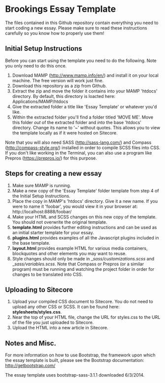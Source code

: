 Brookings Essay Template
========================

The files contained in this Github repository contain everything you need to start coding a new essay. Please make sure to read these instructions carefully so you know how to properly use them!


Initial Setup Instructions
--------------------------

Before you can start using the template you need to do the following. Note you only need to do this once.

1.  Download MAMP (http://www.mamp.info/en/) and install it on your local machine. The free version will work just fine.
2.  Download this repository as a zip from Github.
3.  Extract the zip and move the folder it contains into your MAMP 'htdocs' directory. By default, this directory is loacted here: Applications/MAMP/htdocs
4.  Give the extracted folder a title like 'Essay Template' or whatever you'd like.
5.  Within the extracted folder you'll find a folder titled 'MOVE ME'. Move this folder _out_ of the extracted folder and _into_ the base 'htdocs' directory. Change its name to '~' without quotes. This allows you to view the template locally as if it were hosted on Sitecore.

Note that you will also need SASS (http://sass-lang.com/) and Compass (http://compass-style.org/) installed in order to compile SCSS files into CSS. If you don't like working in the Terminal, you can also use a program like Prepros (https://prepros.io/) for this purpose.


Steps for creating a new essay
------------------------------

1.  Make sure MAMP is running.
2.  Make a new copy of the 'Essay Template' folder template from step 4 of the Initial Setup Instructions.
3.  Place the copy in MAMP's 'htdocs' directory. Give it a new name. If you were to name it 'foobar', you would view it in your browser at: http://localhost:8888/foobar/
4.  Make your HTML and SCSS changes on this new copy of the template. You should not overwrite the original template.
5.  __template.html__ provides further editing instructions and can be used as an initial starter template for your essay.
6.  __plugins.html__ provides examples of all the Javascript plugins included in the base template.
7.  __layout.html__ provides example HTML for various media containers, blockquotes and other elements you may want to reuse.
8.  Style changes should only be made in __sass/_customizations.scss__ and __sass/_variables.scss__. Note that Compass or Prepros (or a similar program) must be running and watching the project folder in order for changes to be translated into CSS.


Uploading to Sitecore
---------------------
1.  Upload your compiled CSS document to Sitecore. You do not need to upload any other CSS or SCSS. It can be found here: __stylesheets/styles.css__.
2.  Near the top of your HTML file, change the URL for styles.css to the URL of the file you just uploaded to Sitecore.
3. Upload the HTML into a new article in Sitecore.


Notes and Misc.
---------------

For more information on how to use Bootstrap, the framework upon which the essay template is built, please see the Bootstrap documentation: http://getbootstrap.com/

The essay template uses bootstrap-sass-3.1.1 downloaded 6/3/2014.